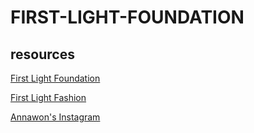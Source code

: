 # FIRST-LIGHT-FOUNDATION

## resources

[First Light Foundation](http://www.firstlightfoundation.net/)

[First Light Fashion](https://firstlightfashion.square.site/)

[Annawon's Instagram](https://www.instagram.com/annawonw/)